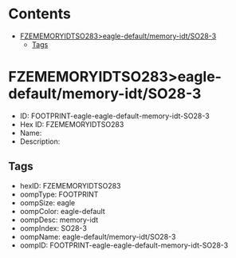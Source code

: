 



Contents
========

* [FZEMEMORYIDTSO283>eagle-default/memory-idt/SO28-3](#fzememoryidtso283eagle-defaultmemory-idtso28-3)
	* [Tags](#tags)

# FZEMEMORYIDTSO283>eagle-default/memory-idt/SO28-3

- ID: FOOTPRINT-eagle-eagle-default-memory-idt-SO28-3
- Hex ID: FZEMEMORYIDTSO283
- Name: 
- Description: 

## Tags

- hexID: FZEMEMORYIDTSO283
- oompType: FOOTPRINT
- oompSize: eagle
- oompColor: eagle-default
- oompDesc: memory-idt
- oompIndex: SO28-3
- oompName: eagle-default/memory-idt/SO28-3
- oompID: FOOTPRINT-eagle-eagle-default-memory-idt-SO28-3
